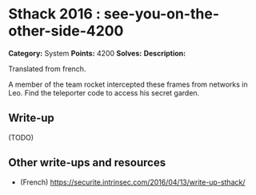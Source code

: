 # Sthack 2016 : see-you-on-the-other-side-4200

**Category:** System
**Points:** 4200
**Solves:**
**Description:**

Translated from french.

A member of the team rocket intercepted these frames from networks in Leo.
Find the teleporter code to access his secret garden.


## Write-up

(TODO)

## Other write-ups and resources

* (French) https://securite.intrinsec.com/2016/04/13/write-up-sthack/

